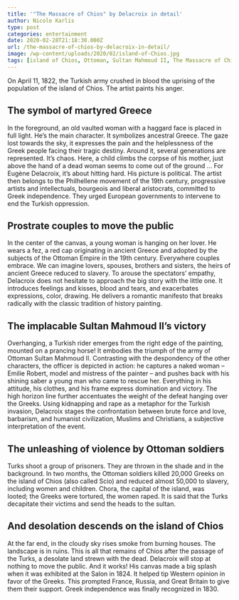 ```yaml
---
title: '"The Massacre of Chios" by Delacroix in detail'
author: Nicole Karlis
type: post
categories: entertainment
date: 2020-02-28T21:18:30.000Z
url: /the-massacre-of-chios-by-delacroix-in-detail/
image: /wp-content/uploads/2020/02/island-of-Chios.jpg
tags: [island of Chios, Ottoman, Sultan Mahmoud II, The Massacre of Chios]
---
```


On April 11, 1822, the Turkish army crushed in blood the uprising of the population of the island of Chios. The artist paints his anger.

## The symbol of martyred Greece

In the foreground, an old vaulted woman with a haggard face is placed in full light. He’s the main character. It symbolizes ancestral Greece. The gaze lost towards the sky, it expresses the pain and the helplessness of the Greek people facing their tragic destiny. Around it, several generations are represented. It’s chaos. Here, a child climbs the corpse of his mother, just above the hand of a dead woman seems to come out of the ground … For Eugène Delacroix, it’s about hitting hard. His picture is political. The artist then belongs to the Philhellene movement of the 19th century, progressive artists and intellectuals, bourgeois and liberal aristocrats, committed to Greek independence. They urged European governments to intervene to end the Turkish oppression.

## Prostrate couples to move the public

In the center of the canvas, a young woman is hanging on her lover. He wears a fez, a red cap originating in ancient Greece and adopted by the subjects of the Ottoman Empire in the 19th century. Everywhere couples embrace. We can imagine lovers, spouses, brothers and sisters, the heirs of ancient Greece reduced to slavery. To arouse the spectators’ empathy, Delacroix does not hesitate to approach the big story with the little one. It introduces feelings and kisses, blood and tears, and exacerbates expressions, color, drawing. He delivers a romantic manifesto that breaks radically with the classic tradition of history painting.

## The implacable Sultan Mahmoud II’s victory

Overhanging, a Turkish rider emerges from the right edge of the painting, mounted on a prancing horse! It embodies the triumph of the army of Ottoman Sultan Mahmoud II. Contrasting with the despondency of the other characters, the officer is depicted in action: he captures a naked woman – Emilie Robert, model and mistress of the painter – and pushes back with his shining saber a young man who came to rescue her. Everything in his attitude, his clothes, and his frame express domination and victory. The high horizon line further accentuates the weight of the defeat hanging over the Greeks. Using kidnapping and rape as a metaphor for the Turkish invasion, Delacroix stages the confrontation between brute force and love, barbarism, and humanist civilization, Muslims and Christians, a subjective interpretation of the event.

## The unleashing of violence by Ottoman soldiers

Turks shoot a group of prisoners. They are thrown in the shade and in the background. In two months, the Ottoman soldiers killed 20,000 Greeks on the island of Chios (also called Scio) and reduced almost 50,000 to slavery, including women and children. Chora, the capital of the island, was looted; the Greeks were tortured, the women raped. It is said that the Turks decapitate their victims and send the heads to the sultan.

## And desolation descends on the island of Chios

At the far end, in the cloudy sky rises smoke from burning houses. The landscape is in ruins. This is all that remains of Chios after the passage of the Turks, a desolate land strewn with the dead. Delacroix will stop at nothing to move the public. And it works! His canvas made a big splash when it was exhibited at the Salon in 1824. It helped tip Western opinion in favor of the Greeks. This prompted France, Russia, and Great Britain to give them their support. Greek independence was finally recognized in 1830.
